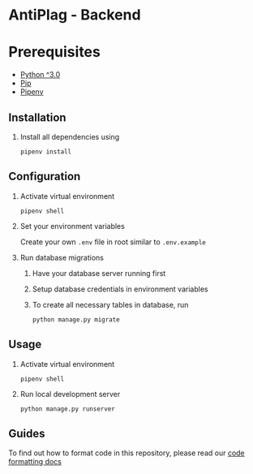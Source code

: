 # AntiPlag - Backend

# Prerequisites
 - [Python ^3.0](https://www.python.org/downloads/) 
 - [Pip](https://pypi.org/project/pip/) 
 - [Pipenv](https://pypi.org/project/pipenv/)

## Installation

1. Install all dependencies using

    ```
    pipenv install
    ```
 
## Configuration

1. Activate virtual environment

   ```
   pipenv shell
   ```

1. Set your environment variables
    
    Create your own `.env` file in root similar to `.env.example`

1. Run database migrations
    
    1. Have your database server running first
    1. Setup database credentials in environment variables 
    1. To create all necessary tables in database, run
        
        ```
        python manage.py migrate
        ```

## Usage

1. Activate virtual environment

   ```
   pipenv shell
   ```

1. Run local development server 
    ```
    python manage.py runserver
    ```

## Guides

To find out how to format code in this repository, please read our [code formatting docs](docs/CODE_FORMATTING.md)
